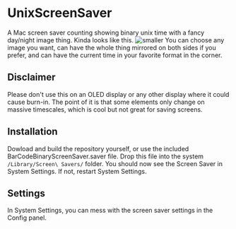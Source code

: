 # UnixScreenSaver
A Mac screen saver counting showing binary unix time with a fancy day/night image thing.
Kinda looks like this.
![smaller](https://user-images.githubusercontent.com/28315844/200142280-9f5e784b-3947-4db4-b84e-5ed369d3c097.gif)
You can choose any image you want, can have the whole thing mirrored on both sides if you prefer, and can have the current time in your favorite format in the corner.

## Disclaimer
Please don't use this on an OLED display or any other display where it could cause burn-in. The point of it is that some elements only change on massive timescales, which is cool but not great for saving screens.

## Installation
Dowload and build the repository yourself, or use the included BarCodeBinaryScreenSaver.saver file. Drop this file into the system `/Library/Screen\ Savers/` folder. You should now see the Screen Saver in System Settings. If not, restart System Settings.

## Settings
In System Settings, you can mess with the screen saver settings in the Config panel.

